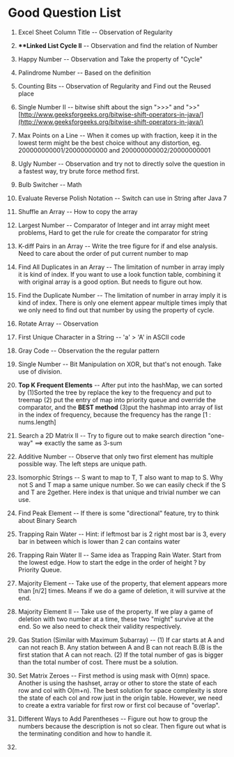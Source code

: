 # Good Question List

1. Excel Sheet Column Title  -- Observation of Regularity

2. **\*\*Linked List Cycle II** -- Observation and find the relation of Number

3. Happy Number -- Observation and Take the property of "Cycle"

4. Palindrome Number -- Based on the definition

5. Counting Bits -- Observation of Regularity and Find out the Reused place

6. Single Number II -- bitwise shift about the sign "&gt;&gt;&gt;" and "&gt;&gt;" [http://www.geeksforgeeks.org/bitwise-shift-operators-in-java/](http://www.geeksforgeeks.org/bitwise-shift-operators-in-java/)

7. Max Points on a Line -- When it comes up with fraction, keep it in the lowest term might be the best choice without any distortion, eg. 200000000001/20000000000   and   200000000002/20000000001

8. Ugly Number -- Observation and try not to directly solve the question in a fastest way, try brute force method first.

9. Bulb Switcher -- Math

10. Evaluate Reverse Polish Notation -- Switch can use in String after Java 7

11. Shuffle an Array -- How to copy the array

12. Largest Number -- Comparator of Integer and int array might meet problems,    Hard to get the rule for create the comparator for string

13. K-diff Pairs in an Array -- Write the tree figure for if and else analysis. Need to care about the order of put current number to map

14. Find All Duplicates in an Array -- The limitation of number in array imply it is kind of index. If you want to use a look function table, combining it with original array is a good option. But needs to figure out how.

15. Find the Duplicate Number -- The limitation of number in array imply it is kind of index. There is only one element appear multiple times imply that we only need to find out that number by using the property of cycle.

16. Rotate Array -- Observation

17. First Unique Character in a String --   'a' &gt; 'A'  in ASCII code

18. Gray Code -- Observation the the regular pattern

19. Single Number -- Bit Manipulation on XOR, but that's not enough. Take use of division.

20. **Top K Frequent Elements** -- After put into the hashMap, we can sorted by \(1\)Sorted the tree by replace the key to the frequency and put to treemap \(2\) put the entry of map into priority queue and override the comparator, and the **BEST method** \(3\)put the hashmap into array of list in the index of frequency, because the frequency has the range \[1 : nums.length\]

21. Search a 2D Matrix II -- Try to figure out to make search direction "one-way" ==&gt; exactly the same as 3-sum

22. Additive Number -- Observe that only two first element has multiple possible way. The left steps are unique path.

23. Isomorphic Strings -- S want to map to T, T also want to map to S. Why not S and T map a same unique number. So we can easily check if the S and T are 2gether. Here index is that unique and trivial number we can use.

24. Find Peak Element -- If there is some "directional" feature, try to think about Binary Search

25. Trapping Rain Water -- Hint: if leftmost bar is 2 right most bar is 3, every bar in between which is lower than 2 can contains water

26. Trapping Rain Water II -- Same idea as Trapping Rain Water. Start from the lowest edge. How to start the edge in the order of height ? by Priority Queue.

27. Majority Element -- Take use of the property, that element appears more than \[n/2\] times. Means if we do a game of deletion, it will survive at the end.

28. Majority Element II -- Take use of the property. If we play a game of deletion with two number at a time, these two "might" survive at the end. So we also need to check their validity respectively.

29. Gas Station \(Similar with Maximum Subarray\) -- \(1\) If car starts at A and can not reach B. Any station between A and B can not reach B.\(B is the first station that A can not reach. \(2\) If the total number of gas is bigger than the total number of cost. There must be a solution.

30. Set Matrix Zeroes -- First method is using mask with O\(mn\) space. Another is using the hashset, array or other to store the state of each row and col with O\(m+n\). The best solution for space complexity is store the state of each col and row just in the origin table.  However, we need to create a extra variable for first row or first col because of "overlap".

31. Different Ways to Add Parentheses -- Figure out how to group the numbers because the description is not so clear. Then figure out what is the terminating condition and how to handle it.

32. 


